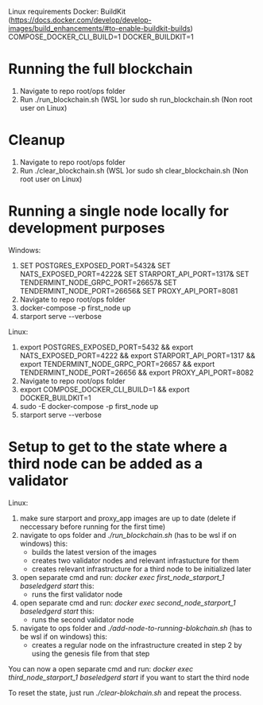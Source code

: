 
Linux requirements Docker: BuildKit (https://docs.docker.com/develop/develop-images/build_enhancements/#to-enable-buildkit-builds)
COMPOSE_DOCKER_CLI_BUILD=1
DOCKER_BUILDKIT=1

# Running the full blockchain

1. Navigate to repo root/ops folder
2. Run ./run_blockchain.sh (WSL )or sudo sh run_blockchain.sh (Non root user on Linux)

# Cleanup

1. Navigate to repo root/ops folder
2. Run ./clear_blockchain.sh (WSL )or sudo sh clear_blockchain.sh (Non root user on Linux)

# Running a single node locally for development purposes
Windows:
1. SET POSTGRES_EXPOSED_PORT=5432& SET NATS_EXPOSED_PORT=4222& SET STARPORT_API_PORT=1317& SET TENDERMINT_NODE_GRPC_PORT=26657& SET TENDERMINT_NODE_PORT=26656& SET PROXY_API_PORT=8081
2. Navigate to repo root/ops folder
3. docker-compose -p first_node up
4. starport serve --verbose

Linux: 
1. export POSTGRES_EXPOSED_PORT=5432 && export NATS_EXPOSED_PORT=4222 && export STARPORT_API_PORT=1317 && export TENDERMINT_NODE_GRPC_PORT=26657 && export TENDERMINT_NODE_PORT=26656 && export PROXY_API_PORT=8082
2. Navigate to repo root/ops folder
3. export COMPOSE_DOCKER_CLI_BUILD=1 && export DOCKER_BUILDKIT=1
4. sudo -E docker-compose -p first_node up
5. starport serve --verbose


# Setup to get to the state where a third node can be added as a validator
Linux: 
1. make sure starport and proxy_app images are up to date (delete if neccessary before running for the first time)
2. navigate to ops folder and *./run_blockchain.sh* (has to be wsl if on windows)
    this:
    * builds the latest version of the images
    * creates two validator nodes and relevant infrastucture for them
    * creates relevant infrastructure for a third node to be initialized later
3. open separate cmd and run: *docker exec first_node_starport_1 baseledgerd start*
    this:
    * runs the first validator node
4. open separate cmd and run: *docker exec second_node_starport_1 baseledgerd start*
    this:
    * runs the second validator node
5. navigate to ops folder and *./add-node-to-running-blokchain.sh* (has to be wsl if on windows)
    this:
    * creates a regular node on the infrastructure created in step 2 by using the genesis file from that step

You can now a open separate cmd and run: *docker exec third_node_starport_1 baseledgerd start* if you want to start the third node

To reset the state, just run *./clear-blokchain.sh* and repeat the process. 
